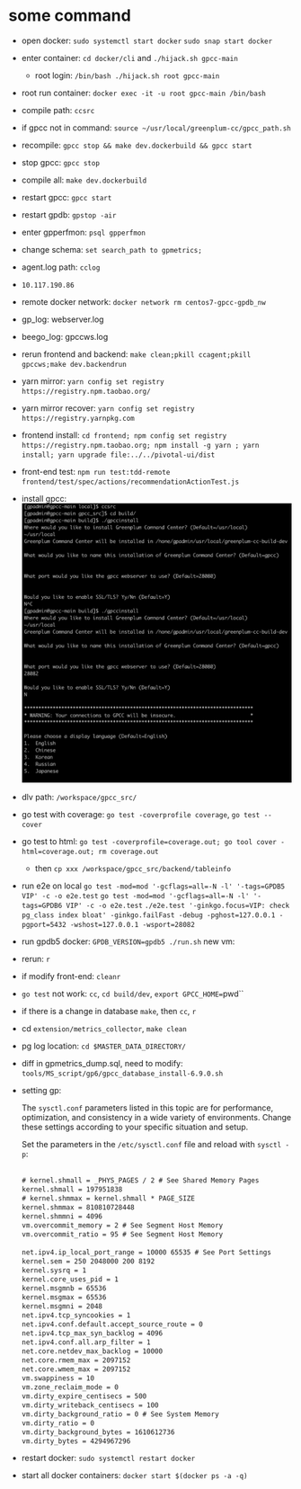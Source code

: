 # some command

* open docker: `sudo systemctl start docker` `sudo snap start docker`
* enter container: `cd docker/cli` and `./hijack.sh gpcc-main`
  * root login: `/bin/bash ./hijack.sh root gpcc-main`
* root run container: `docker exec -it -u root gpcc-main /bin/bash`
* compile path: `ccsrc`
* if gpcc not in command: `source ~/usr/local/greenplum-cc/gpcc_path.sh`
* recompile: `gpcc stop && make dev.dockerbuild && gpcc start`
* stop gpcc: `gpcc stop`
* compile all: `make dev.dockerbuild`
* restart gpcc: `gpcc start`
* restart gpdb: `gpstop -air`
* enter gpperfmon: `psql gpperfmon`
* change schema: `set search_path to gpmetrics;`
* agent.log path: `cclog`
* `10.117.190.86`
* remote docker network: `docker network rm centos7-gpcc-gpdb_nw`
* gp_log: webserver.log
* beego_log: gpccws.log
* rerun frontend and backend: `make clean;pkill ccagent;pkill gpccws;make dev.backendrun`
* yarn mirror: `yarn config set registry https://registry.npm.taobao.org/`
* yarn mirror recover: `yarn config set registry https://registry.yarnpkg.com`
* frontend install: `cd frontend; npm config set registry https://registry.npm.taobao.org; npm install -g yarn ; yarn install; yarn upgrade file:../../pivotal-ui/dist`
* front-end test: `npm run test:tdd-remote frontend/test/spec/actions/recommendationActionTest.js`
* install gpcc: ![2](../Image/vmware/2.png)
* dlv path: `/workspace/gpcc_src/`
* go test with coverage: `go test -coverprofile coverage`, `go test --cover`
* go test to html: `go test -coverprofile=coverage.out; go tool cover -html=coverage.out; rm coverage.out`
  * then `cp xxx /workspace/gpcc_src/backend/tableinfo`
* run e2e on local
    `go test -mod=mod '-gcflags=all=-N -l' '-tags=GPDB5 VIP' -c -o e2e.test`
    `go test -mod=mod '-gcflags=all=-N -l' '-tags=GPDB6 VIP' -c -o e2e.test`
    `./e2e.test '-ginkgo.focus=VIP: check pg_class index bloat' -ginkgo.failFast -debug -pghost=127.0.0.1 -pgport=5432 -wshost=127.0.0.1 -wsport=28082`
* run gpdb5 docker: `GPDB_VERSION=gpdb5 ./run.sh`
new vm:

* rerun: `r`
* if modify front-end: `cleanr`
* `go test` not work: `cc`, `cd build/dev`, `export GPCC_HOME=`pwd``
* if there is a change in database `make`, then `cc`, `r`
* cd `extension/metrics_collector`, `make clean`
* pg log location: `cd $MASTER_DATA_DIRECTORY/`

* diff in gpmetrics_dump.sql, need to modify: `tools/MS_script/gp6/gpcc_database_install-6.9.0.sh`

* setting gp:

    The `sysctl.conf` parameters listed in this topic are for performance, optimization, and consistency in a wide variety of environments. Change these settings according to your specific situation and setup.

    Set the parameters in the `/etc/sysctl.conf` file and reload with `sysctl -p`:

    ```

    # kernel.shmall = _PHYS_PAGES / 2 # See Shared Memory Pages
    kernel.shmall = 197951838
    # kernel.shmmax = kernel.shmall * PAGE_SIZE 
    kernel.shmmax = 810810728448
    kernel.shmmni = 4096
    vm.overcommit_memory = 2 # See Segment Host Memory
    vm.overcommit_ratio = 95 # See Segment Host Memory

    net.ipv4.ip_local_port_range = 10000 65535 # See Port Settings
    kernel.sem = 250 2048000 200 8192
    kernel.sysrq = 1
    kernel.core_uses_pid = 1
    kernel.msgmnb = 65536
    kernel.msgmax = 65536
    kernel.msgmni = 2048
    net.ipv4.tcp_syncookies = 1
    net.ipv4.conf.default.accept_source_route = 0
    net.ipv4.tcp_max_syn_backlog = 4096
    net.ipv4.conf.all.arp_filter = 1
    net.core.netdev_max_backlog = 10000
    net.core.rmem_max = 2097152
    net.core.wmem_max = 2097152
    vm.swappiness = 10
    vm.zone_reclaim_mode = 0
    vm.dirty_expire_centisecs = 500
    vm.dirty_writeback_centisecs = 100
    vm.dirty_background_ratio = 0 # See System Memory
    vm.dirty_ratio = 0
    vm.dirty_background_bytes = 1610612736
    vm.dirty_bytes = 4294967296
    ```
* restart docker:  `sudo systemctl restart docker`
* start all docker containers: `docker start $(docker ps -a -q)`